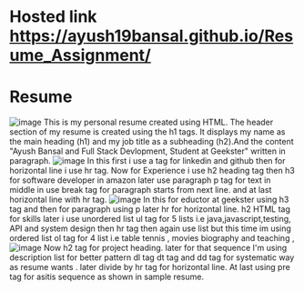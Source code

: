 # Hosted link https://ayush19bansal.github.io/Resume_Assignment/
 
 # Resume
![image](https://github.com/Ayush19bansal/Resume_Assignment/assets/118842033/1a3e37f4-4eb9-4710-bacd-80ebff05ab4f)
This is my personal resume created using HTML. The header section of my resume is created using the h1 tags. It displays my name as the main heading (h1) and my job title as a subheading (h2).And the content "Ayush Bansal and Full Stack Devlopment, Student at Geekster" written in paragraph.
![image](https://github.com/Ayush19bansal/Resume_Assignment/assets/118842033/9da4827c-81c6-4cc8-bdb7-97dcf7cb202d) 
In this first i use a tag for linkedin and github then for horizontal line i use hr tag. Now for Experience i use h2 heading tag then h3 for software developer in amazon later use paragraph p tag for text in middle in use break tag for paragraph starts from next line. and at last horizontal line with hr tag.
![image](https://github.com/Ayush19bansal/Resume_Assignment/assets/118842033/01937b26-348b-4f15-ba46-3656e40e120c)
In this for eductor at geekster using h3 tag and then for paragraph using p later hr for horizontal line. h2 HTML tag for skills later i use unordered list ul tag for 5 lists i.e java,javascript,testing, API and system design then hr tag then again use list but this time im using ordered list ol tag for 4 list i.e table tennis , movies biography and teaching ,
![image](https://github.com/Ayush19bansal/Resume_Assignment/assets/118842033/8be11a0e-78ba-465b-9e38-b7c39c686914)
Now h2 tag for project heading. later for that sequence I'm using description list for better pattern dl tag dt tag and dd tag for systematic way as resume wants . later divide by hr tag for horizontal line.
At last using pre tag for asitis sequence as shown in sample resume.
